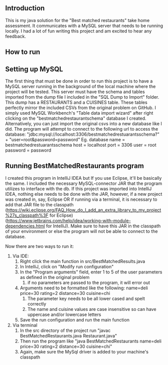 Introduction
--------------
This is my java solution for the "Best matched restaurants" take home assessment. It communicates
with a MySQL server that needs to be running locally. I had a lot of fun writing this
project and am excited to hear any feedback.


How to run
-----------

Setting up MySQL
---------------
The first thing that must be done in order to run this project is to have a
MySQL server running in the background of the local machine where the project will
be tested. This server must have the schema and tables imported from the dump file I included in the 
"SQL Dump to Import" folder. This dump has a RESTAURANTS and a CUISINES table. These tables perfectly mirror the included
CSVs from the original problem on GitHub. I simply used MySQL Workbench's "Table data import wizard" after right clicking on the "bestmatchedrestaurantschema" database I created.
Alternatively, you can just import the original csvs into a new database like I did.
The program will attempt to connect to the following url to access the database:
"jdbc:mysql://localhost:3306/bestmatchedrestuarantsschema?" +
"user=root&password=password"
Eg. database name = bestmatchedrestuarantsschema
    host = localhost
    port = 3306
    user = root
    password = password


Running BestMatchedRestaurants program
--------------------------------------
I created this program in IntelliJ IDEA but If you use Eclipse, it'll be basically the same.
I included the necessary MySQL-connector JAR that the program utilizes to interface with the db. If this
project was imported into IntelliJ IDEA, nothing else needs to be done with the JAR, however,
if a new project was created in, say, Eclipse OR if running via a terminal, it is necessary to add
that JAR file to the classpath (https://wiki.eclipse.org/FAQ_How_do_I_add_an_extra_library_to_my_project%27s_classpath%3F for Eclipse)
(https://www.jetbrains.com/help/idea/working-with-module-dependencies.html for IntelliJ). Make sure to have this
JAR in the classpath of your environment or else the program will not be able to connect to the database.

Now there are two ways to run it:
1. Via IDE:
   1. Right click the main function in src/BestMatchedResults.java
   2. In IntelliJ, click on "Modify run configuration"
   3. In the "Program arguments" field, enter 1 to 5 of the user parameters as defined in the original problem
      1. if no parameters are passed to the program, it will error out
   4. Arguments need to be formatted like the following: name=deli price=30 rating=2 distance=30 cuisine=chi
      1. The parameter key needs to be all lower cased and spelt correctly
      2. The name and cuisine values are case insensitive so can have uppercase and/or lowercase letters
   5. Save the run configuration and run the main function
2. Via terminal
   1. In the src directory of the project run "javac BestMatchedRestaurants.java Restaurant.java"
   2. Then run the program like "java BestMatchedRestaurants name=deli price=30 rating=2 distance=30 cuisine=chi"
   3. Again, make sure the MySql driver is added to your machine's classpath
